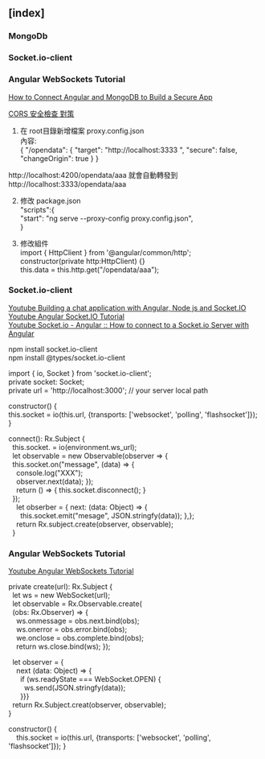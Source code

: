 
## [index]  
### MongoDb  
### Socket.io-client    
### Angular WebSockets Tutorial   









[How to Connect Angular and MongoDB to Build a Secure App](https://developer.okta.com/blog/2019/09/11/angular-mongodb)  

[CORS 安全檢查 對策](https://blog.miniasp.com/post/2017/02/05/Setup-proxy-to-backend-in-Angular-CLI)  
1. 在 root目錄新增檔案 proxy.config.json  
內容:  
{
    "/opendata": {
      "target": "http://localhost:3333 ",
      "secure": false,
      "changeOrigin": true
    }
  }
  
http://localhost:4200/opendata/aaa 就會自動轉發到  http://localhost:3333/opendata/aaa  

2. 修改 package.json  
 "scripts":{  
   "start": "ng serve --proxy-config proxy.config.json",  
 }
 
 3. 修改組件  
  import { HttpClient } from '@angular/common/http';  
  constructor(private http:HttpClient) {}  
  this.data = this.http.get("/opendata/aaa");  



### Socket.io-client
[Youtube Building a chat application with Angular, Node js and Socket.IO](https://www.youtube.com/watch?v=h39ZhR7PUts&t=1826s&ab_channel=TheSwagCoder)  
[Youtube Angular Socket.IO Tutorial](https://www.youtube.com/watch?v=n7OKfVwClE4&ab_channel=TutorialEdge)  
[Youtube Socket.io - Angular :: How to connect to a Socket.io Server with Angular](https://youtu.be/66T2A2dvplY?t=123)  

npm install socket.io-client  
npm install @types/socket.io-client  

import { io, Socket } from 'socket.io-client';  
private socket: Socket;  
  private url = 'http://localhost:3000'; // your server local path  

  constructor() {   
    this.socket = io(this.url, {transports: ['websocket', 'polling', 'flashsocket']});  
  }  
  
  

connect(): Rx.Subject<MessageEvent> {  
&nbsp; this.socket. = io(environment.ws_url);    
&nbsp; let observable = new Observable(observer => {    
&nbsp; this.socket.on("message", (data) => {   
&nbsp; &nbsp; console.log("XXX");    
&nbsp; &nbsp; observer.next(data); });  
&nbsp; &nbsp; return () => { this.socket.disconnect();  }  
&nbsp; });  
&nbsp; &nbsp; let obserber = { next: (data: Object) => {  
&nbsp; &nbsp; &nbsp; this.socket.emit("mesage", JSON.stringfy(data));  },};  
&nbsp; &nbsp; return Rx.subject.create(observer, observable);  
&nbsp; }

### Angular WebSockets Tutorial  
[Youtube Angular WebSockets Tutorial](https://youtu.be/8CNVYWiR5fg?list=PLzUGFf4GhXBLlWgVXafxrXRQWhGQr2lKQ&t=49)  

private create(url): Rx.Subject<MessageEvent> {  
&nbsp; let ws = new WebSocket(url);  
&nbsp; let observable = Rx.Observable.create(  
&nbsp; (obs: Rx.Observer<MessageEvent>) => {  
&nbsp; &nbsp; ws.onmessage = obs.next.bind(obs);  
&nbsp; &nbsp; ws.onerror = obs.error.bind(obs);  
&nbsp; &nbsp; we.onclose = obs.complete.bind(obs);  
&nbsp; &nbsp; return ws.close.bind(ws); });  

&nbsp; let observer = {  
&nbsp; &nbsp; next (data: Object) => {  
&nbsp; &nbsp; &nbsp; if (ws.readyState === WebSocket.OPEN) {  
&nbsp; &nbsp; &nbsp; &nbsp; ws.send(JSON.stringfy(data));  
&nbsp; &nbsp; &nbsp; }}}  
&nbsp; return Rx.Subject.creat(observer, observable);  
}

constructor() {  
&nbsp; &nbsp; this.socket = io(this.url, {transports: ['websocket', 'polling', 'flashsocket']});
}  


